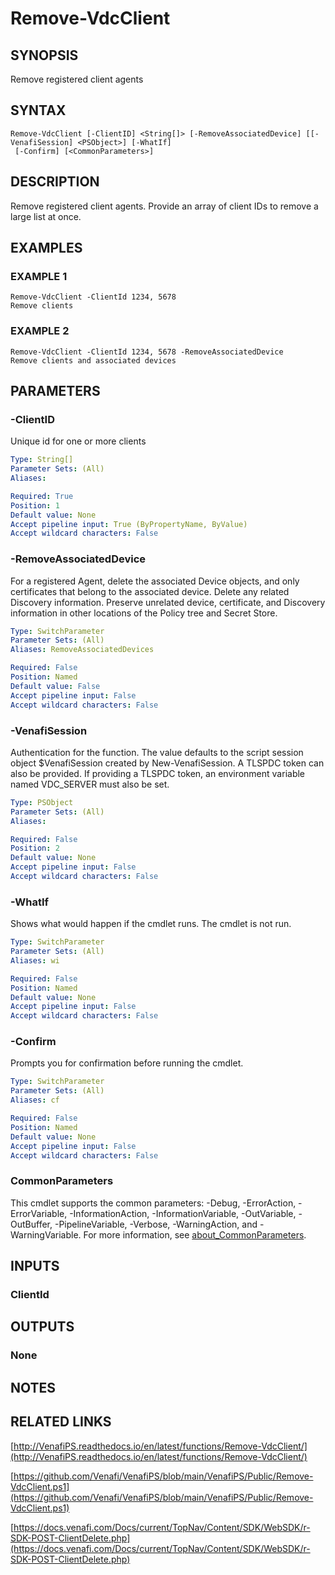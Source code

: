 # Remove-VdcClient

## SYNOPSIS
Remove registered client agents

## SYNTAX

```
Remove-VdcClient [-ClientID] <String[]> [-RemoveAssociatedDevice] [[-VenafiSession] <PSObject>] [-WhatIf]
 [-Confirm] [<CommonParameters>]
```

## DESCRIPTION
Remove registered client agents.
Provide an array of client IDs to remove a large list at once.

## EXAMPLES

### EXAMPLE 1
```
Remove-VdcClient -ClientId 1234, 5678
Remove clients
```

### EXAMPLE 2
```
Remove-VdcClient -ClientId 1234, 5678 -RemoveAssociatedDevice
Remove clients and associated devices
```

## PARAMETERS

### -ClientID
Unique id for one or more clients

```yaml
Type: String[]
Parameter Sets: (All)
Aliases:

Required: True
Position: 1
Default value: None
Accept pipeline input: True (ByPropertyName, ByValue)
Accept wildcard characters: False
```

### -RemoveAssociatedDevice
For a registered Agent, delete the associated Device objects, and only certificates that belong to the associated device.
Delete any related Discovery information.
Preserve unrelated device, certificate, and Discovery information in other locations of the Policy tree and Secret Store.

```yaml
Type: SwitchParameter
Parameter Sets: (All)
Aliases: RemoveAssociatedDevices

Required: False
Position: Named
Default value: False
Accept pipeline input: False
Accept wildcard characters: False
```

### -VenafiSession
Authentication for the function.
The value defaults to the script session object $VenafiSession created by New-VenafiSession.
A TLSPDC token can also be provided.
If providing a TLSPDC token, an environment variable named VDC_SERVER must also be set.

```yaml
Type: PSObject
Parameter Sets: (All)
Aliases:

Required: False
Position: 2
Default value: None
Accept pipeline input: False
Accept wildcard characters: False
```

### -WhatIf
Shows what would happen if the cmdlet runs.
The cmdlet is not run.

```yaml
Type: SwitchParameter
Parameter Sets: (All)
Aliases: wi

Required: False
Position: Named
Default value: None
Accept pipeline input: False
Accept wildcard characters: False
```

### -Confirm
Prompts you for confirmation before running the cmdlet.

```yaml
Type: SwitchParameter
Parameter Sets: (All)
Aliases: cf

Required: False
Position: Named
Default value: None
Accept pipeline input: False
Accept wildcard characters: False
```

### CommonParameters
This cmdlet supports the common parameters: -Debug, -ErrorAction, -ErrorVariable, -InformationAction, -InformationVariable, -OutVariable, -OutBuffer, -PipelineVariable, -Verbose, -WarningAction, and -WarningVariable. For more information, see [about_CommonParameters](http://go.microsoft.com/fwlink/?LinkID=113216).

## INPUTS

### ClientId
## OUTPUTS

### None
## NOTES

## RELATED LINKS

[http://VenafiPS.readthedocs.io/en/latest/functions/Remove-VdcClient/](http://VenafiPS.readthedocs.io/en/latest/functions/Remove-VdcClient/)

[https://github.com/Venafi/VenafiPS/blob/main/VenafiPS/Public/Remove-VdcClient.ps1](https://github.com/Venafi/VenafiPS/blob/main/VenafiPS/Public/Remove-VdcClient.ps1)

[https://docs.venafi.com/Docs/current/TopNav/Content/SDK/WebSDK/r-SDK-POST-ClientDelete.php](https://docs.venafi.com/Docs/current/TopNav/Content/SDK/WebSDK/r-SDK-POST-ClientDelete.php)

